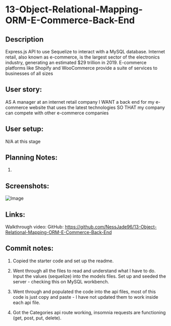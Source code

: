 # 13-Object-Relational-Mapping-ORM-E-Commerce-Back-End

## Description

Express.js API to use Sequelize to interact with a MySQL database. Internet retail, also known as e-commerce, is the largest sector of the electronics industry, generating an estimated $29 trillion in 2019. E-commerce platforms like Shopify and WooCommerce provide a suite of services to businesses of all sizes

## User story:

AS A manager at an internet retail company
I WANT a back end for my e-commerce website that uses the latest technologies
SO THAT my company can compete with other e-commerce companies

## User setup:

N/A at this stage

## Planning Notes:

1.

## Screenshots:

![Image](develop/assets/)

## Links:

Walkthrough video:
GitHub: https://github.com/NessJade96/13-Object-Relational-Mapping-ORM-E-Commerce-Back-End

## Commit notes:

1. Copied the starter code and set up the readme.

2. Went through all the files to read and understand what I have to do. Input the values (sequelize) into the models files. Set up and seeded the server - checking this on MySQL workbench.

3. Went through and populated the code into the api files, most of this code is just copy and paste - I have not updated them to work inside each api file.

4. Got the Categories api route working, insomnia requests are functioning (get, post, put, delete).
